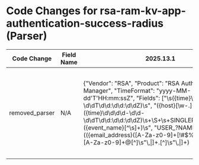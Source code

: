 # Code Changes for rsa-ram-kv-app-authentication-success-radius (Parser)

| Code Change | Field Name | 2025.13.1 | 2025.14.1 |
|-------------|------------|-----------|------------|
| removed_parser | N/A | {"Vendor": "RSA", "Product": "RSA Authentication Manager", "TimeFormat": "yyyy-MM-dd'T'HH:mm:ssZ", "Fields": ["\s({time}\d\d\d\d-\d\d-\d\dT\d\d:\d\d:\d\dZ)\s", "({host}[\w\-\.]+)\s+\d+\s+({time}\d\d\d\d-\d\d-\d\dT\d\d:\d\d:\d\dZ)\s+\S+\s+SINGLEPOINT\s+\d+\s+({event_name}[^\s]+)\s", "USER_?NAME=\"(({email_address}([A-Za-z0-9]+[!#$%&'+-\/=?^_`~])*[A-Za-z0-9]+@[^\]\s\"\\,\|]+\.[^\]\s\"\\,\|]+)|({user}[\w\.\-\!\#\^\~]{1,40}\$?))\"", "SOURCE-IP-ADDRESS=\"({src_ip}((([0-9a-fA-F.]{0,4}):{1,2}){1,7}([0-9a-fA-F]){0,4})|(((25[0-5]|(2[0-4]|1\d|[0-9]|)\d)\.?\b){4}))(:({src_port}\d+))?", "STATUS=\"({result}[^\"]+)\"", "SESSION_ID=\"({session_id}[^\"]+)\"", "USER_AGENT=\"({user_agent}[^\"]+)\"", "(APPLICATION|APP_NAME)=\"({app}[^\"]+)\"", "REASON=\"({result_reason}[^\"]+)\"", "DESCRIPTION=\"({additional_info}[^\"]+?)\.*\"", "({operation}RADIUS_USER_LDAP_AUTHENTICATION)", "CLIENT_ID=\"({client_id}[^\"]+)\"", "TENANT_ID=\"({tenant_id}[^\"]+)\"", "REQUEST_ID=\"({request_id}[^\"]+)\"", "NAS-IP-ADDRESS=\"({nas_ip_address}((([0-9a-fA-F.]{0,4}):{1,2}){1,7}([0-9a-fA-F]){0,4})|(((25[0-5]|(2[0-4]|1\d|[0-9]|)\d)\.?\b){4}))", "POLICY_ID=\"({policy_id}[^\"]+)\""], "Name": "rsa-ram-kv-app-authentication-success-radius", "Conditions": [" SINGLEPOINT ", " RADIUS_USER_LDAP_AUTHENTICATION ", " STATUS=\"SUCCESS\""], "ParserVersion": "v1.0.0"} | N/A |